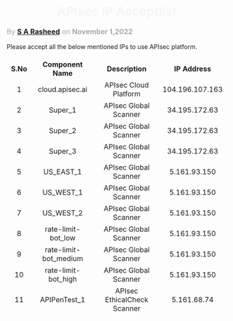 <h1 align="center" style="color: #F5F5F5;"> <b> APIsec IP Acceptlist </b> </h1>

<p style="text-align: left;color: 	#A9A9A9;font-size:16px;"> By <b><a href="https://github.com/sarasheed">S A Rasheed</a></b> on <b>November 1,2022</b> </p> 
<P>Please accept all the below mentioned IPs to use APIsec platform.</p>

<table style="border:1px solid white;text-align:center;">
  <tr style="border:1px solid white;text-align:center;">
    <th style="border:1px solid white;text-align:center;">S.No</th>
    <th style="border:1px solid white;text-align:center;">Component Name</th>
    <th style="border:1px solid white;text-align:center;">Description</th>
    <th style="border:1px solid white;text-align:center;">IP Address</th>
    
  </tr>
  <tr>
    <td style="border:1px solid white;text-align:center;">1</td>
    <td style="border:1px solid white;text-align:center;">cloud.apisec.ai</td>
    <td style="border:1px solid white;text-align:center;">APIsec Cloud Platform</td>
    <td style="border:1px solid white;text-align:center;">104.196.107.163</td>
    
  </tr>
  <tr>
    <td style="border:1px solid white;text-align:center;">2</td>
    <td style="border:1px solid white;text-align:center;">Super_1</td>
    <td style="border:1px solid white;text-align:center;">APIsec Global Scanner</td>
    <td style="border:1px solid white;text-align:center;">34.195.172.63</td>
  </tr>
  
  <tr>
    <td style="border:1px solid white;text-align:center;">3</td>
    <td style="border:1px solid white;text-align:center;">Super_2</td>
    <td style="border:1px solid white;text-align:center;">APIsec Global Scanner</td>
    <td style="border:1px solid white;text-align:center;">34.195.172.63</td>
  </tr>
  
  <tr>
    <td style="border:1px solid white;text-align:center;">4</td>
    <td style="border:1px solid white;text-align:center;">Super_3</td>
    <td style="border:1px solid white;text-align:center;">APIsec Global Scanner</td>
    <td style="border:1px solid white;text-align:center;">34.195.172.63</td>
  </tr>
  
  <tr>
    <td style="border:1px solid white;text-align:center;">5</td>
    <td style="border:1px solid white;text-align:center;">US_EAST_1</td>
    <td style="border:1px solid white;text-align:center;">APIsec Global Scanner</td>
    <td style="border:1px solid white;text-align:center;">5.161.93.150</td>
  </tr>
  
  <tr>
    <td style="border:1px solid white;text-align:center;">6</td>
    <td style="border:1px solid white;text-align:center;">US_WEST_1</td>
    <td style="border:1px solid white;text-align:center;">APIsec Global Scanner</td>
    <td style="border:1px solid white;text-align:center;">5.161.93.150</td>
  </tr>
  
  <tr>
    <td style="border:1px solid white;text-align:center;">7</td>
    <td style="border:1px solid white;text-align:center;">US_WEST_2</td>
    <td style="border:1px solid white;text-align:center;">APIsec Global Scanner</td>
    <td style="border:1px solid white;text-align:center;">5.161.93.150</td>
  </tr>
  
  <tr>
    <td style="border:1px solid white;text-align:center;">8</td>
    <td style="border:1px solid white;text-align:center;">rate-limit-bot_low</td>
    <td style="border:1px solid white;text-align:center;">APIsec Global Scanner</td>
    <td style="border:1px solid white;text-align:center;">5.161.93.150</td>
  </tr>
  
  <tr>
    <td style="border:1px solid white;text-align:center;">9</td>
    <td style="border:1px solid white;text-align:center;">rate-limit-bot_medium</td>
    <td style="border:1px solid white;text-align:center;">APIsec Global Scanner</td>
    <td style="border:1px solid white;text-align:center;">5.161.93.150</td>
  </tr>
  
  <tr>
    <td style="border:1px solid white;text-align:center;">10</td>
    <td style="border:1px solid white;text-align:center;">rate-limit-bot_high</td>
    <td style="border:1px solid white;text-align:center;">APIsec Global Scanner</td>
    <td style="border:1px solid white;text-align:center;">5.161.93.150</td>
  </tr>
  
 <tr>
    <td style="border:1px solid white;text-align:center;">11</td>
    <td style="border:1px solid white;text-align:center;">APIPenTest_1</td>
    <td style="border:1px solid white;text-align:center;">APIsec EthicalCheck Scanner</td>
    <td style="border:1px solid white;text-align:center;">5.161.68.74</td>
  </tr>
  
</table>
